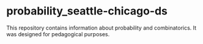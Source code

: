 # probability_seattle-chicago-ds

This repository contains information about probability and combinatorics. It was designed for pedagogical purposes.
